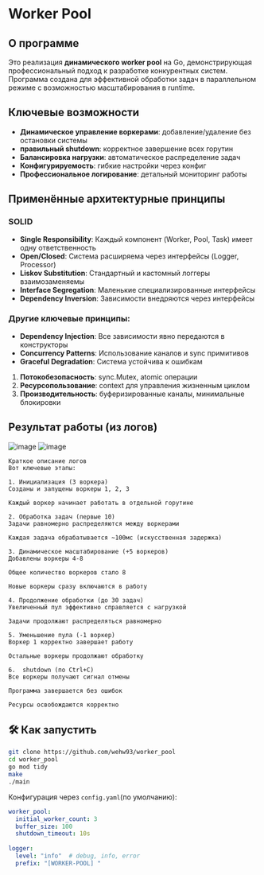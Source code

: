 # Worker Pool

##  О программе

Это реализация **динамического worker pool** на Go, демонстрирующая профессиональный подход к разработке конкурентных систем. Программа создана для эффективной обработки задач в параллельном режиме с возможностью масштабирования в runtime.

##  Ключевые возможности

- **Динамическое управление воркерами**: добавление/удаление без остановки системы
- **правильный shutdown**: корректное завершение всех горутин
- **Балансировка нагрузки**: автоматическое распределение задач
- **Конфигурируемость**: гибкие настройки через конфиг
- **Профессиональное логирование**: детальный мониторинг работы

##  Применённые архитектурные принципы

### SOLID
- **Single Responsibility**: Каждый компонент (Worker, Pool, Task) имеет одну ответственность
- **Open/Closed**: Система расширяема через интерфейсы (Logger, Processor)
- **Liskov Substitution**: Стандартный и кастомный логгеры взаимозаменяемы
- **Interface Segregation**: Маленькие специализированные интерфейсы
- **Dependency Inversion**: Зависимости внедряются через интерфейсы

### Другие ключевые принципы:
- **Dependency Injection**: Все зависимости явно передаются в конструкторы
- **Concurrency Patterns**: Использование каналов и sync примитивов
- **Graceful Degradation**: Система устойчива к ошибкам

1. **Потокобезопасность**: sync.Mutex, atomic операции
2. **Ресурсопользование**: context для управления жизненным циклом
3. **Производительность**: буферизированные каналы, минимальные блокировки

##  Результат работы (из логов)

![image](https://github.com/user-attachments/assets/310cd7ff-8321-4c3e-b875-1072a70a4e65)
![image](https://github.com/user-attachments/assets/9083a7a1-2eb1-426d-ab58-a325b2d04a15)




```
Краткое описание логов
Вот ключевые этапы:

1. Инициализация (3 воркера)
Созданы и запущены воркеры 1, 2, 3

Каждый воркер начинает работать в отдельной горутине

2. Обработка задач (первые 10)
Задачи равномерно распределяются между воркерами

Каждая задача обрабатывается ~100мс (искусственная задержка)

3. Динамическое масштабирование (+5 воркеров)
Добавлены воркеры 4-8

Общее количество воркеров стало 8

Новые воркеры сразу включаются в работу

4. Продолжение обработки (до 30 задач)
Увеличенный пул эффективно справляется с нагрузкой

Задачи продолжают распределяться равномерно

5. Уменьшение пула (-1 воркер)
Воркер 1 корректно завершает работу

Остальные воркеры продолжают обработку

6.  shutdown (по Ctrl+C)
Все воркеры получают сигнал отмены

Программа завершается без ошибок

Ресурсы освобождаются корректно
```


## 🛠 Как запустить

```bash
git clone https://github.com/wehw93/worker_pool
cd worker_pool
go mod tidy
make
./main
```

Конфигурация через `config.yaml`(по умолчанию): 
```yaml
worker_pool:
  initial_worker_count: 3
  buffer_size: 100
  shutdown_timeout: 10s
  
logger:
  level: "info"  # debug, info, error
  prefix: "[WORKER-POOL] "
```

